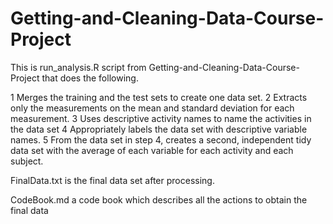 # Getting-and-Cleaning-Data-Course-Project

This is run_analysis.R script from Getting-and-Cleaning-Data-Course-Project that does the following.

1 Merges the training and the test sets to create one data set.
2 Extracts only the measurements on the mean and standard deviation for each measurement.
3 Uses descriptive activity names to name the activities in the data set
4 Appropriately labels the data set with descriptive variable names.
5 From the data set in step 4, creates a second, independent tidy data set with the average of each variable for each activity and each subject.


FinalData.txt is the final data set after processing.

CodeBook.md a code book which describes all the actions to obtain the final data
